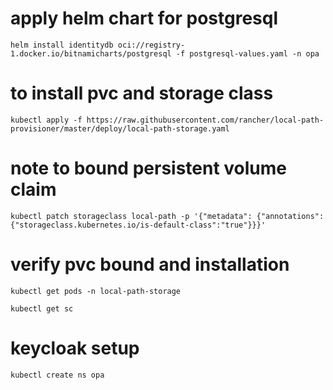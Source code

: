 # apply helm chart for postgresql

`helm install identitydb oci://registry-1.docker.io/bitnamicharts/postgresql -f postgresql-values.yaml -n opa`

# to install pvc and storage class

`kubectl apply -f https://raw.githubusercontent.com/rancher/local-path-provisioner/master/deploy/local-path-storage.yaml`

# note to bound persistent volume claim

`kubectl patch storageclass local-path -p '{"metadata": {"annotations":{"storageclass.kubernetes.io/is-default-class":"true"}}}'`

# verify pvc bound and installation

`kubectl get pods -n local-path-storage`

`kubectl get sc`

# keycloak setup

`kubectl create ns opa`


 
